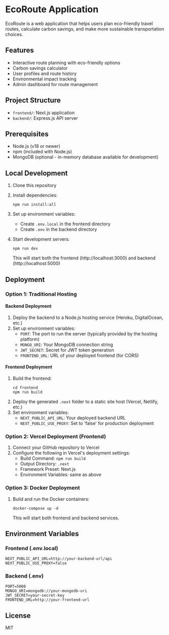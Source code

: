 # EcoRoute Application

EcoRoute is a web application that helps users plan eco-friendly travel routes, calculate carbon savings, and make more sustainable transportation choices.

## Features

- Interactive route planning with eco-friendly options
- Carbon savings calculator 
- User profiles and route history
- Environmental impact tracking
- Admin dashboard for route management

## Project Structure

- `frontend/`: Next.js application
- `backend/`: Express.js API server

## Prerequisites

- Node.js (v18 or newer)
- npm (included with Node.js)
- MongoDB (optional - in-memory database available for development)

## Local Development

1. Clone this repository
2. Install dependencies:
   ```
   npm run install:all
   ```
3. Set up environment variables:
   - Create `.env.local` in the frontend directory
   - Create `.env` in the backend directory
   
4. Start development servers:
   ```
   npm run dev
   ```
   This will start both the frontend (http://localhost:3000) and backend (http://localhost:5000)

## Deployment

### Option 1: Traditional Hosting

#### Backend Deployment

1. Deploy the backend to a Node.js hosting service (Heroku, DigitalOcean, etc.)
2. Set up environment variables:
   - `PORT`: The port to run the server (typically provided by the hosting platform)
   - `MONGO_URI`: Your MongoDB connection string
   - `JWT_SECRET`: Secret for JWT token generation
   - `FRONTEND_URL`: URL of your deployed frontend (for CORS)

#### Frontend Deployment

1. Build the frontend:
   ```
   cd frontend
   npm run build
   ```
2. Deploy the generated `.next` folder to a static site host (Vercel, Netlify, etc.)
3. Set environment variables:
   - `NEXT_PUBLIC_API_URL`: Your deployed backend URL
   - `NEXT_PUBLIC_USE_PROXY`: Set to 'false' for production deployment

### Option 2: Vercel Deployment (Frontend)

1. Connect your GitHub repository to Vercel
2. Configure the following in Vercel's deployment settings:
   - Build Command: `npm run build`
   - Output Directory: `.next`
   - Framework Preset: Next.js
   - Environment Variables: same as above

### Option 3: Docker Deployment

1. Build and run the Docker containers:
   ```
   docker-compose up -d
   ```
   This will start both frontend and backend services.

## Environment Variables

### Frontend (.env.local)

```
NEXT_PUBLIC_API_URL=http://your-backend-url/api
NEXT_PUBLIC_USE_PROXY=false
```

### Backend (.env)

```
PORT=5000
MONGO_URI=mongodb://your-mongodb-uri
JWT_SECRET=your-secret-key
FRONTEND_URL=http://your-frontend-url
```

## License

MIT 